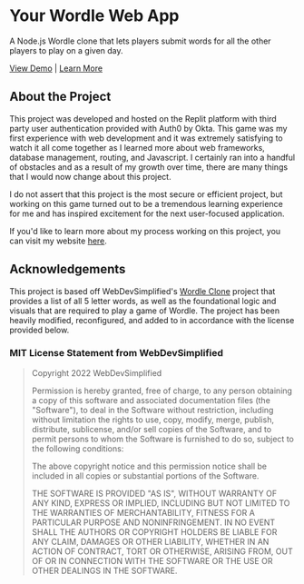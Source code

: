 # Your Wordle Web App
A Node.js Wordle clone that lets players submit words for all the other players to play on a given day. 
<br>
<div></div>
<a href="https://wordle-family-cartermoore4.replit.app/demo">View Demo</a>
 | 
<a href="https://cartermoore.xyz/work/your-wordle.html">Learn More</a>

## About the Project
This project was developed and hosted on the Replit platform with
third party user authentication provided with Auth0 by Okta. This game was my first experience with web development and it was extremely satisfying to watch it all come together
as I learned more about web frameworks, database management, routing, and Javascript. I certainly ran into a handful of obstacles and as a result of my growth over time, there are many
things that I would now change about this project.

I do not assert that this project is the most secure or efficient project, but working on this game turned out to be a tremendous learning experience for me and has inspired excitement for the
next user-focused application.

If you'd like to learn more about my process working on this project, you can visit my website [here](https://cartermoore.xyz/work/your-wordle.html).

## Acknowledgements
This project is based off WebDevSimplified's [Wordle Clone] project that provides a list of all 5 letter words, as well as the foundational logic and visuals that are required to play a game of Wordle. The project has been heavily modified, reconfigured, and added to in accordance with the license provided below.
### MIT License Statement from WebDevSimplified

> Copyright 2022 WebDevSimplified
>
> Permission is hereby granted, free of charge, to any person obtaining a copy of this software and associated documentation files (the "Software"), to deal in the Software without restriction, including without limitation the rights to use, copy, modify, merge, publish, distribute, sublicense, and/or sell copies of the Software, and to permit persons to whom the Software is furnished to do so, subject to the following conditions:
>
> The above copyright notice and this permission notice shall be included in all copies or substantial portions of the Software.
>
> THE SOFTWARE IS PROVIDED "AS IS", WITHOUT WARRANTY OF ANY KIND, EXPRESS OR IMPLIED, INCLUDING BUT NOT LIMITED TO THE WARRANTIES OF MERCHANTABILITY, FITNESS FOR A PARTICULAR PURPOSE AND NONINFRINGEMENT. IN NO EVENT SHALL THE AUTHORS OR COPYRIGHT HOLDERS BE LIABLE FOR ANY CLAIM, DAMAGES OR OTHER LIABILITY, WHETHER IN AN ACTION OF CONTRACT, TORT OR OTHERWISE, ARISING FROM, OUT OF OR IN CONNECTION WITH THE SOFTWARE OR THE USE OR OTHER DEALINGS IN THE SOFTWARE.

[Wordle Clone]: https://github.com/WebDevSimplified/wordle-clone
